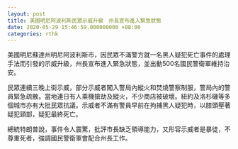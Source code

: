 ```yaml
---
layout: post
title: 美國明尼阿波利斯民眾示威升級　州長宣布進入緊急狀態
date: 2020-05-29 15:46:59.000000000 +08:00
categories: rthk
---
```


美國明尼蘇達州明尼阿波利斯市，因民眾不滿警方就一名黑人疑犯死亡事件的處理手法而引發的示威升級，州長宣布進入緊急狀態，並出動500名國民警衛軍維持治安。

民眾連續三晚上街示威，部分示威者闖入警局內縱火和焚燒警察制服，警局內的警員緊急疏散。當地連日有人乘機搶劫及縱火，不少商店被破壞。紐約及洛杉磯等多個城市亦有大批民眾抗議。示威者不滿有警員早前在拘捕黑人疑犯時，以膝頭壓著疑犯頸部，疑犯最終死亡。

總統特朗普說，事件令人震驚，批評市長缺乏領導能力，又形容示威者是暴徒，不尊重死者，強調國民警衛軍會配合州長工作。
